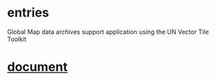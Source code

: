 # entries
Global Map data archives support application using the UN Vector Tile Toolkit

# [document](https://hackmd.io/WzHuqKLoSASrBrSkV1oL5A)

